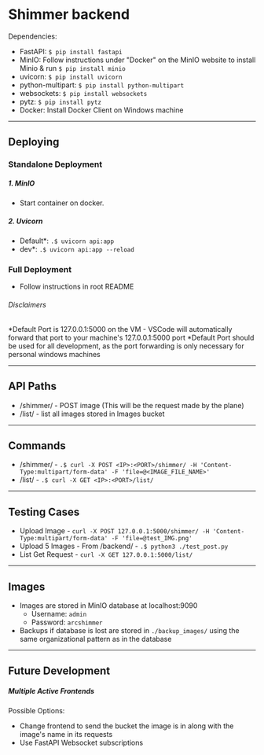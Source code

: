 # Shimmer backend

Dependencies:
- FastAPI: `$ pip install fastapi`
- MinIO: Follow instructions under "Docker" on the MinIO website to install Minio & run `$ pip install minio`
- uvicorn: `$ pip install uvicorn`
- python-multipart: `$ pip install python-multipart`
- websockets: `$ pip install websockets`
- pytz: `$ pip install pytz`
- Docker: Install Docker Client on Windows machine
<hr/>

## Deploying

### Standalone Deployment
##### 1. MinIO
- Start container on docker. 

##### 2. Uvicorn
- Default*: `.$ uvicorn api:app`
- dev*: `.$ uvicorn api:app --reload`

### Full Deployment
- Follow instructions in root README
###### Disclaimers
*Default Port is 127.0.0.1:5000 on the VM - VSCode will automatically forward that port to your machine's 127.0.0.1:5000 port
*Default Port should be used for all development, as the port forwarding is only necessary for personal windows machines

<hr/>

## API Paths
- /shimmer/ - POST image (This will be the request made by the plane)
- /list/ - list all images stored in Images bucket
<hr/>

## Commands
- /shimmer/ - `.$ curl -X POST <IP>:<PORT>/shimmer/ -H 'Content-Type:multipart/form-data' -F 'file=@<IMAGE_FILE_NAME>'`
- /list/ - `.$ curl -X GET <IP>:<PORT>/list/ `

<hr/>

## Testing Cases
- Upload Image - `curl -X POST 127.0.0.1:5000/shimmer/ -H 'Content-Type:multipart/form-data' -F 'file=@test_IMG.png'`
- Upload 5 Images - From /backend/ - `.$ python3 ./test_post.py`
- List Get Request - `curl -X GET 127.0.0.1:5000/list/`
<hr/>

## Images
- Images are stored in MinIO database at localhost:9090
    - Username: `admin`
    - Password: `arcshimmer`
- Backups if database is lost are stored in `./backup_images/` using the same organizational pattern as in the database

<hr/>

## Future Development
##### Multiple Active Frontends
Possible Options:
- Change frontend to send the bucket the image is in along with the image's name in its requests
- Use FastAPI Websocket subscriptions